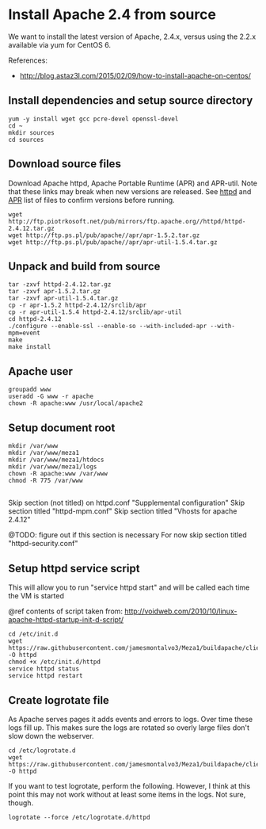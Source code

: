 # Install Apache 2.4 from source

We want to install the latest version of Apache, 2.4.x, versus using the 2.2.x available via yum for CentOS 6.

References:
* http://blog.astaz3l.com/2015/02/09/how-to-install-apache-on-centos/

## Install dependencies and setup source directory
```
yum -y install wget gcc pcre-devel openssl-devel
cd ~
mkdir sources
cd sources
```

## Download source files
Download Apache httpd, Apache Portable Runtime (APR) and APR-util. Note that these links may break when new versions are released. See [httpd](http://ftp.piotrkosoft.net/pub/mirrors/ftp.apache.org//httpd/) and [APR](http://ftp.ps.pl/pub/apache//apr/) list of files to confirm versions before running.

```
wget http://ftp.piotrkosoft.net/pub/mirrors/ftp.apache.org//httpd/httpd-2.4.12.tar.gz
wget http://ftp.ps.pl/pub/apache//apr/apr-1.5.2.tar.gz
wget http://ftp.ps.pl/pub/apache//apr/apr-util-1.5.4.tar.gz
```

## Unpack and build from source
```
tar -zxvf httpd-2.4.12.tar.gz
tar -zxvf apr-1.5.2.tar.gz
tar -zxvf apr-util-1.5.4.tar.gz
cp -r apr-1.5.2 httpd-2.4.12/srclib/apr
cp -r apr-util-1.5.4 httpd-2.4.12/srclib/apr-util
cd httpd-2.4.12
./configure --enable-ssl --enable-so --with-included-apr --with-mpm=event
make
make install
```

## Apache user

```
groupadd www
useradd -G www -r apache
chown -R apache:www /usr/local/apache2
```

## Setup document root

```
mkdir /var/www
mkdir /var/www/meza1
mkdir /var/www/meza1/htdocs
mkdir /var/www/meza1/logs
chown -R apache:www /var/www
chmod -R 775 /var/www
```

##

Skip section (not titled) on httpd.conf "Supplemental configuration"
Skip section titled "httpd-mpm.conf"
Skip section titled "Vhosts for apache 2.4.12"

@TODO: figure out if this section is necessary
For now skip section titled "httpd-security.conf"


## Setup httpd service script
This will allow you to run "service httpd start" and will be called each time the VM is started

@ref contents of script taken from: http://voidweb.com/2010/10/linux-apache-httpd-startup-init-d-script/

```
cd /etc/init.d
wget https://raw.githubusercontent.com/jamesmontalvo3/Meza1/buildapache/client_files/initd_httpd2.sh -O httpd
chmod +x /etc/init.d/httpd
service httpd status
service httpd restart
```

## Create logrotate file

As Apache serves pages it adds events and errors to logs. Over time these logs fill up. This makes sure the logs are rotated so overly large files don't slow down the webserver.

```
cd /etc/logrotate.d
wget https://raw.githubusercontent.com/jamesmontalvo3/Meza1/buildapache/client_files/logrotated_httpd -O httpd
```

If you want to test logrotate, perform the following. However, I think at this point this may not work without at least some items in the logs. Not sure, though.

```
logrotate --force /etc/logrotate.d/httpd






